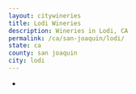 ```yaml
---
layout: citywineries
title: Lodi Wineries
description: Wineries in Lodi, CA
permalink: /ca/san-joaquin/lodi/
state: ca
county: san joaquin
city: lodi
---
```

-
